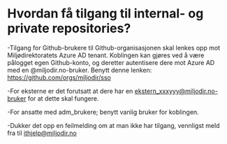 # Hvordan få tilgang til internal- og private repositories? 

-Tilgang for Github-brukere til Github-organisasjonen skal lenkes opp mot Miljødirektoratets Azure AD tenant. 
Koblingen kan gjøres ved å være pålogget egen Github-konto, og deretter autentisere dere mot Azure AD med en @miljodir.no-bruker.
Benytt denne lenken: https://github.com/orgs/miljodir/sso

-For eksterne er det forutsatt at dere har en ekstern_xxxyyy@miljodir.no-bruker for at dette skal fungere.

-For ansatte med adm_brukere; benytt vanlig bruker for koblingen.

-Dukker det opp en feilmelding om at man ikke har tilgang, vennligst meld fra til ithjelp@miljodir.no 
